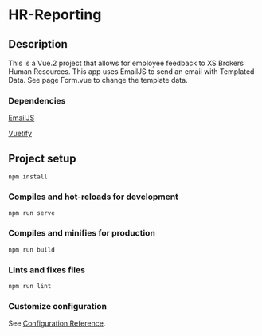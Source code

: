 # HR-Reporting

## Description
This is a Vue.2 project that allows for employee feedback to XS Brokers Human Resources. This app uses EmailJS to send an email with Templated Data. See page Form.vue to change the template data.


### Dependencies
[EmailJS](https://www.emailjs.com/docs/sdk/installation/)

[Vuetify](https://vuetifyjs.com/en/getting-started/installation/)

## Project setup
```
npm install
```

### Compiles and hot-reloads for development
```
npm run serve
```

### Compiles and minifies for production
```
npm run build
```

### Lints and fixes files
```
npm run lint
```

### Customize configuration
See [Configuration Reference](https://cli.vuejs.org/config/).
